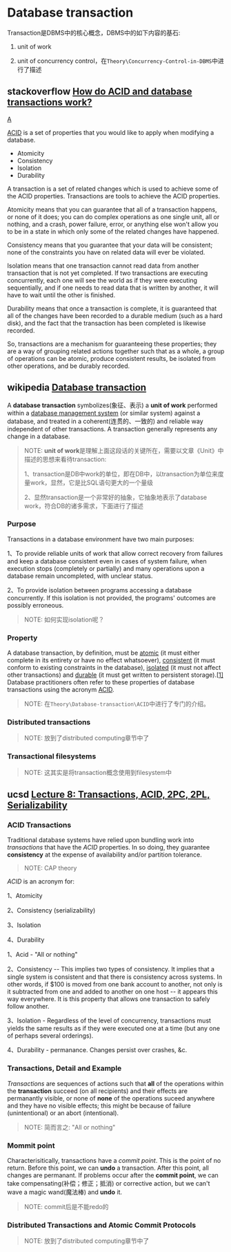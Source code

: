 # Database transaction

Transaction是DBMS中的核心概念，DBMS中的如下内容的基石:

1) unit of work

2) unit of concurrency control，在`Theory\Concurrency-Control-in-DBMS`中进行了描述



## stackoverflow [How do ACID and database transactions work?](https://stackoverflow.com/questions/3740280/how-do-acid-and-database-transactions-work)

[A](https://stackoverflow.com/a/3740307)

[ACID](http://en.wikipedia.org/wiki/ACID) is a set of properties that you would like to apply when modifying a database.

- Atomicity
- Consistency
- Isolation
- Durability

A transaction is a set of related changes which is used to achieve some of the ACID properties. Transactions are tools to achieve the ACID properties.

Atomicity means that you can guarantee that all of a transaction happens, or none of it does; you can do complex operations as one single unit, all or nothing, and a crash, power failure, error, or anything else won't allow you to be in a state in which only some of the related changes have happened.

Consistency means that you guarantee that your data will be consistent; none of the constraints you have on related data will ever be violated.

Isolation means that one transaction cannot read data from another transaction that is not yet completed. If two transactions are executing concurrently, each one will see the world as if they were executing sequentially, and if one needs to read data that is written by another, it will have to wait until the other is finished.

Durability means that once a transaction is complete, it is guaranteed that all of the changes have been recorded to a durable medium (such as a hard disk), and the fact that the transaction has been completed is likewise recorded.

So, transactions are a mechanism for guaranteeing these properties; they are a way of grouping related actions together such that as a whole, a group of operations can be atomic, produce consistent results, be isolated from other operations, and be durably recorded.

## wikipedia [Database transaction](https://en.wikipedia.org/wiki/Database_transaction)

A **database transaction** symbolizes(象征、表示) a **unit of work** performed within a [database management system](https://en.wikipedia.org/wiki/Database_management_system) (or similar system) against a database, and treated in a coherent(连贯的、一致的) and reliable way independent of other transactions. A transaction generally represents any change in a database. 

> NOTE: **unit of work**是理解上面这段话的关键所在，需要以文章《Unit》中描述的思想来看待transaction:
>
> 1、transaction是DB中work的单位，即在DB中，以transaction为单位来度量work，显然，它是比SQL语句更大的一个量级
>
> 2、显然transaction是一个非常好的抽象，它抽象地表示了database work，符合DB的诸多需求，下面进行了描述

### Purpose

Transactions in a database environment have two main purposes:

1、To provide reliable units of work that allow correct recovery from failures and keep a database consistent even in cases of system failure, when execution stops (completely or partially) and many operations upon a database remain uncompleted, with unclear status.

2、To provide isolation between programs accessing a database concurrently. If this isolation is not provided, the programs' outcomes are possibly erroneous.

> NOTE: 如何实现isolation呢？



### Property

A database transaction, by definition, must be [atomic](https://en.wikipedia.org/wiki/Atomicity_(database_systems)) (it must either complete in its entirety or have no effect whatsoever), [consistent](https://en.wikipedia.org/wiki/Consistency_(database_systems)) (it must conform to existing constraints in the database), [isolated](https://en.wikipedia.org/wiki/Isolation_(database_systems)) (it must not affect other transactions) and [durable](https://en.wikipedia.org/wiki/Durability_(database_systems)) (it must get written to persistent storage).[[1\]](https://en.wikipedia.org/wiki/Database_transaction#cite_note-1) Database practitioners often refer to these properties of database transactions using the acronym [ACID](https://en.wikipedia.org/wiki/ACID).

> NOTE: 在`Theory\Database-transaction\ACID`中进行了专门的介绍。

### Distributed transactions

> NOTE: 放到了distributed computing章节中了

### Transactional filesystems

> NOTE: 这其实是将transaction概念使用到filesystem中

## ucsd [Lecture 8: Transactions, ACID, 2PC, 2PL, Serializability](https://cseweb.ucsd.edu/classes/sp16/cse291-e/applications/ln/lecture8.html)

### ACID Transactions

Traditional database systems have relied upon bundling work into *transactions* that have the *ACID* properties. In so doing, they guarantee **consistency** at the expense of availability and/or partition tolerance. 

> NOTE: CAP theory

*ACID* is an acronym for:

1、Atomicity

2、Consistency (serializability)

3、Isolation

4、Durability



1、Acid - "All or nothing"

2、Consistency -- This implies two types of consistency. It implies that a single system is consistent and that there is consistency across systems. In other words, if $100 is moved from one bank account to another, not only is it subtracted from one and added to another on one host -- it appears this way everywhere. It is this property that allows one transaction to safely follow another.

3、Isolation - Regardless of the level of concurrency, transactions must yields the same results as if they were executed one at a time (but any one of perhaps several orderings).

4、Durability - permanance. Changes persist over crashes, &c.

### Transactions, Detail and Example

*Transactions* are sequences of actions such that **all** of the operations within the **transaction** succeed (on all recipients) and their effects are permanantly visible, or none of **none** of the operations suceed anywhere and they have no visible effects; this might be because of failure (unintentional) or an abort (intentional).

> NOTE: 简而言之: "All or nothing"

### Mommit point

Characterisitically, transactions have a *commit point*. This is the point of no return. Before this point, we can **undo** a transaction. After this point, all changes are permanant. If problems occur after the **commit point**, we can take compensating(补偿；修正；抵消) or corrective action, but we can't wave a magic wand(魔法棒) and **undo** it.

> NOTE: commit后是不能redo的

### Distributed Transactions and Atomic Commit Protocols

> NOTE: 放到了distributed computing章节中了